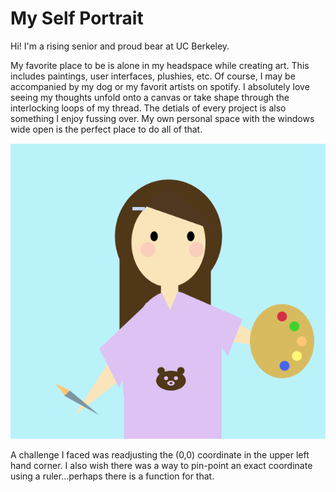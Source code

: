 
# My Self Portrait

Hi! I'm a rising senior and proud bear at UC Berkeley. 

My favorite place to be is alone in my headspace while creating art. This includes paintings, user interfaces, plushies, etc. Of course, I may be accompanied by my dog or my favorit artists on spotify. I absolutely love seeing my thoughts unfold onto a canvas or take shape through the interlocking loops of my thread. The detials of every project is also something I enjoy fussing over. My own personal space with the windows wide open is the perfect place to do all of that.  

![image](/July8/selfportrait.png)

A challenge I faced was readjusting the (0,0) coordinate in the upper left hand corner. I also wish there was a way to pin-point an exact coordinate using a ruler...perhaps there is a function for that. 
